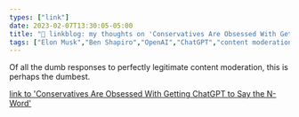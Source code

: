 ```yaml
---
types: ["link"]
date: 2023-02-07T13:30:05-05:00
title: "🔗 linkblog: my thoughts on 'Conservatives Are Obsessed With Getting ChatGPT to Say the N-Word'"
tags: ["Elon Musk","Ben Shapiro","OpenAI","ChatGPT","content moderation"]
---
```

Of all the dumb responses to perfectly legitimate content moderation, this is perhaps the dumbest.  
 

[link to 'Conservatives Are Obsessed With Getting ChatGPT to Say the N-Word'](https://www.vice.com/en/article/wxnv59/conservatives-are-obsessed-with-getting-chatgpt-to-say-the-n-word)

